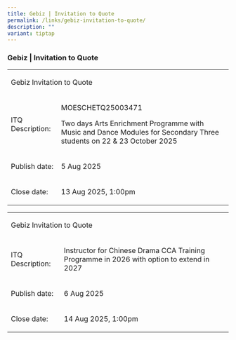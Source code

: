 ```yaml
---
title: Gebiz | Invitation to Quote
permalink: /links/gebiz-invitation-to-quote/
description: ""
variant: tiptap
---
```

<h3>Gebiz | Invitation to Quote</h3>
<p></p>
<table style="minWidth: 50px">
<colgroup>
<col>
<col>
</colgroup>
<tbody>
<tr>
<td rowspan="1" colspan="2">
<p>Gebiz Invitation to Quote</p>
</td>
</tr>
<tr>
<td rowspan="1" colspan="1">
<p>ITQ Description:</p>
</td>
<td rowspan="1" colspan="1">
<p>MOESCHETQ25003471</p>
<p>Two days Arts Enrichment Programme with Music and Dance Modules for Secondary
Three students on 22 &amp; 23 October 2025</p>
</td>
</tr>
<tr>
<td rowspan="1" colspan="1">
<p>Publish date:</p>
</td>
<td rowspan="1" colspan="1">
<p>5 Aug 2025</p>
</td>
</tr>
<tr>
<td rowspan="1" colspan="1">
<p>Close date:</p>
</td>
<td rowspan="1" colspan="1">
<p>13 Aug 2025, 1:00pm</p>
</td>
</tr>
</tbody>
</table>
<p></p>
<table style="minWidth: 50px">
<colgroup>
<col>
<col>
</colgroup>
<tbody>
<tr>
<td rowspan="1" colspan="2">
<p>Gebiz Invitation to Quote</p>
</td>
</tr>
<tr>
<td rowspan="1" colspan="1">
<p>ITQ Description:</p>
</td>
<td rowspan="1" colspan="1">
<p>Instructor for Chinese Drama CCA Training Programme in 2026 with option
to extend in 2027</p>
</td>
</tr>
<tr>
<td rowspan="1" colspan="1">
<p>Publish date:</p>
</td>
<td rowspan="1" colspan="1">
<p>6 Aug 2025</p>
</td>
</tr>
<tr>
<td rowspan="1" colspan="1">
<p>Close date:</p>
</td>
<td rowspan="1" colspan="1">
<p>14 Aug 2025, 1:00pm</p>
</td>
</tr>
</tbody>
</table>
<p></p>
<p></p>